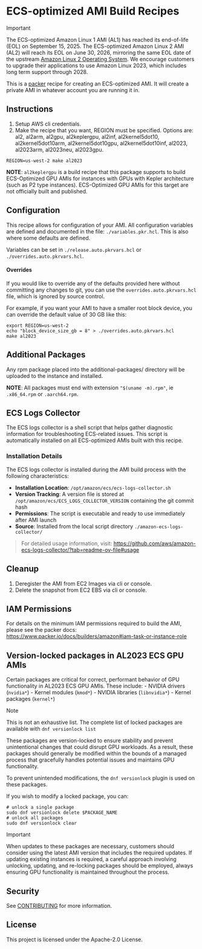 # ECS-optimized AMI Build Recipes
> [!IMPORTANT]
> The ECS-optimized Amazon Linux 1 AMI (AL1) has reached its end-of-life (EOL) on September 15, 2025.
> The ECS-optimized Amazon Linux 2 AMI (AL2) will reach its EOL on June 30, 2026, mirroring the same EOL date of the upstream [Amazon Linux 2 Operating System](https://aws.amazon.com/amazon-linux-2/faqs).
> We encourage customers to upgrade their applications to use Amazon Linux 2023, which includes long term support through 2028.

This is a [packer](https://packer.io) recipe for creating an ECS-optimized AMI.
It will create a private AMI in whatever account you are running it in.

## Instructions

1. Setup AWS cli credentials.
2. Make the recipe that you want, REGION must be specified. Options are: al2, al2arm, al2gpu, al2keplergpu, al2inf,
al2kernel5dot10, al2kernel5dot10arm, al2kernel5dot10gpu, al2kernel5dot10inf, al2023, al2023arm, al2023neu, al2023gpu.
```
REGION=us-west-2 make al2023
```

**NOTE**: `al2keplergpu` is a build recipe that this package supports to build ECS-Optimized GPU AMIs for instances with GPUs
with Kepler architecture (such as P2 type instances). ECS-Optimized GPU AMIs for this target are not officially built and published.

## Configuration

This recipe allows for configuration of your AMI. All configuration variables are defined and documented
in the file: `./variables.pkr.hcl`. This is also where some defaults are defined.

Variables can be set in `./release.auto.pkrvars.hcl` or `./overrides.auto.pkrvars.hcl`.

#### Overrides

If you would like to override any of the defaults provided here without committing any changes to git, you
can use the `overrides.auto.pkrvars.hcl` file, which is ignored by source control.

For example, if you want your AMI to have a smaller root block device, you can override the default value
of 30 GB like this:

```
export REGION=us-west-2
echo "block_device_size_gb = 8" > ./overrides.auto.pkrvars.hcl
make al2023
```

## Additional Packages

Any rpm package placed into the additional-packages/ directory will be uploaded to the instance and installed.

**NOTE**: All packages must end with extension `"$(uname -m).rpm"`, ie `.x86_64.rpm` or `.aarch64.rpm`.

## ECS Logs Collector

The ECS logs collector is a shell script that helps gather diagnostic information for troubleshooting ECS-related issues. This script is automatically installed on all ECS-optimized AMIs built with this recipe.

### Installation Details

The ECS logs collector is installed during the AMI build process with the following characteristics:

- **Installation Location**: `/opt/amazon/ecs/ecs-logs-collector.sh`
- **Version Tracking**: A version file is stored at `/opt/amazon/ecs/ECS_LOGS_COLLECTOR_VERSION` containing the git commit hash
- **Permissions**: The script is executable and ready to use immediately after AMI launch
- **Source**: Installed from the local script directory `./amazon-ecs-logs-collector/`

> For detailed usage information, visit: https://github.com/aws/amazon-ecs-logs-collector/?tab=readme-ov-file#usage

## Cleanup

1. Deregister the AMI from EC2 Images via cli or console.
2. Delete the snapshot from EC2 EBS via cli or console.

## IAM Permissions

For details on the minimum IAM permissions required to build the AMI, please see the
packer docs: https://www.packer.io/docs/builders/amazon#iam-task-or-instance-role

## Version-locked packages in AL2023 ECS GPU AMIs

Certain packages are critical for correct, performant behavior of GPU functionality in AL2023 ECS GPU AMIs. These include: - NVIDIA drivers (`nvidia*`) - Kernel modules (`kmod*`) - NVIDIA libraries (`libnvidia*`) - Kernel packages (`kernel*`)

> [!NOTE]
> This is not an exhaustive list. The complete list of locked packages are available with `dnf versionlock list`

These packages are version-locked to ensure stability and prevent unintentional changes that could disrupt GPU workloads. As a result, these packages should generally be modified within the bounds of a managed process that gracefully handles potential issues and maintains GPU functionality.

To prevent unintended modifications, the `dnf versionlock` plugin is used on these packages.

If you wish to modify a locked package, you can:
```
# unlock a single package
sudo dnf versionlock delete $PACKAGE_NAME 
# unlock all packages 
sudo dnf versionlock clear
```
> [!IMPORTANT]
> When updates to these packages are necessary, customers should consider using the latest AMI version that includes the required updates. If updating existing instances is required, a careful approach involving unlocking, updating, and re-locking packages should be employed, always ensuring GPU functionality is maintained throughout the process.
## Security

See [CONTRIBUTING](CONTRIBUTING.md#security-issue-notifications) for more information.

## License

This project is licensed under the Apache-2.0 License.
